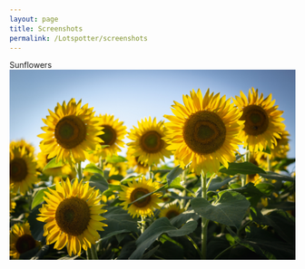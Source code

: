 ```yaml
---
layout: page
title: Screenshots
permalink: /Lotspotter/screenshots
---
```

Sunflowers  
![](sunflowers.jpeg)
